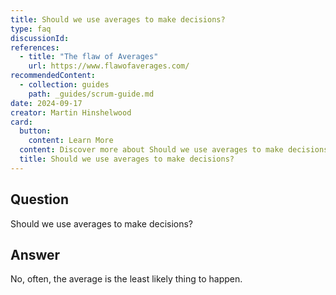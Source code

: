```yaml
---
title: Should we use averages to make decisions?
type: faq
discussionId:
references:
  - title: "The flaw of Averages"
    url: https://www.flawofaverages.com/
recommendedContent:
  - collection: guides
    path: _guides/scrum-guide.md
date: 2024-09-17
creator: Martin Hinshelwood
card:
  button:
    content: Learn More
  content: Discover more about Should we use averages to make decisions? and how it can help you in your Agile journey!
  title: Should we use averages to make decisions?
---
```


## Question

Should we use averages to make decisions?

## Answer

No, often, the average is the least likely thing to happen.
